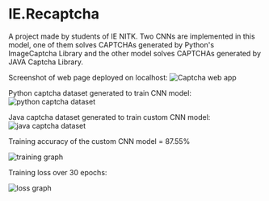 # IE.Recaptcha

A project made by students of IE NITK. Two CNNs are implemented in this model, one of them solves CAPTCHAs generated by Python's ImageCaptcha Library and the other model solves CAPTCHAs generated by JAVA Captcha Library.

Screenshot of web page deployed on localhost:
![Captcha web app](https://user-images.githubusercontent.com/56452072/113422313-83030200-93dd-11eb-8338-1aa42457d853.png)

Python captcha dataset generated to train CNN model:
![python captcha dataset](https://user-images.githubusercontent.com/56452072/113422463-d1180580-93dd-11eb-9480-382a100db458.png)

Java captcha dataset generated to train custom CNN model:
![java captcha dataset](https://user-images.githubusercontent.com/56452072/113422566-fc025980-93dd-11eb-8191-cc76f3126f25.png)

Training accuracy of the custom CNN model = 87.55%

![training graph](https://user-images.githubusercontent.com/56452072/113424282-f2c6bc00-93e0-11eb-801c-2ae34a7304cd.png)

Training loss over 30 epochs:

![loss graph](https://user-images.githubusercontent.com/56452072/113424496-4e914500-93e1-11eb-989e-e66a8fd15dde.png)
